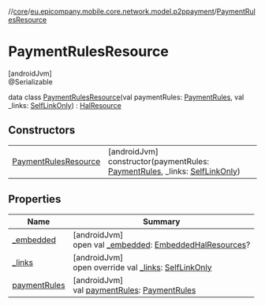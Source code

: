 //[core](../../../index.md)/[eu.epicompany.mobile.core.network.model.p2ppayment](../index.md)/[PaymentRulesResource](index.md)

# PaymentRulesResource

[androidJvm]\
@Serializable

data class [PaymentRulesResource](index.md)(val paymentRules: [PaymentRules](../../eu.epicompany.mobile.core.domain.model.consent/-payment-rules/index.md), val _links: [SelfLinkOnly](../../eu.epicompany.mobile.core.network.hypermedia/-self-link-only/index.md)) : [HalResource](../../eu.epicompany.mobile.core.network.hypermedia/-hal-resource/index.md)

## Constructors

| | |
|---|---|
| [PaymentRulesResource](-payment-rules-resource.md) | [androidJvm]<br>constructor(paymentRules: [PaymentRules](../../eu.epicompany.mobile.core.domain.model.consent/-payment-rules/index.md), _links: [SelfLinkOnly](../../eu.epicompany.mobile.core.network.hypermedia/-self-link-only/index.md)) |

## Properties

| Name | Summary |
|---|---|
| [_embedded](../../eu.epicompany.mobile.core.network.hypermedia/-hal-resource/_embedded.md) | [androidJvm]<br>open val [_embedded](../../eu.epicompany.mobile.core.network.hypermedia/-hal-resource/_embedded.md): [EmbeddedHalResources](../../eu.epicompany.mobile.core.network.hypermedia/-embedded-hal-resources/index.md)? |
| [_links](_links.md) | [androidJvm]<br>open override val [_links](_links.md): [SelfLinkOnly](../../eu.epicompany.mobile.core.network.hypermedia/-self-link-only/index.md) |
| [paymentRules](payment-rules.md) | [androidJvm]<br>val [paymentRules](payment-rules.md): [PaymentRules](../../eu.epicompany.mobile.core.domain.model.consent/-payment-rules/index.md) |
